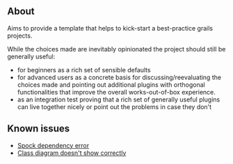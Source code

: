 <h2>About</h2>

Aims to provide a template that helps to kick-start a best-practice grails projects. 

While the choices made are inevitably opinionated the project should still be generally useful:
* for beginners as a rich set of sensible defaults
* for advanced users as a concrete basis for discussing/reevaluating the choices made and pointing out
	additional plugins with orthogonal functionalities that improve the overall works-out-of-box experience.
* as an integration test proving that a rich set of generally useful plugins can live together nicely or point
	out the problems in case they don't
  

<h2>Known issues</h2>

* [Spock dependency error](http://jira.grails.org/browse/GPSPOCK-2?focusedCommentId=64393&page=com.atlassian.jira.plugin.system.issuetabpanels:comment-tabpanel#comment-64393)
* [Class diagram doesn't show correctly](http://jira.grails.org/browse/GPCLASSDIAGRAM-16)